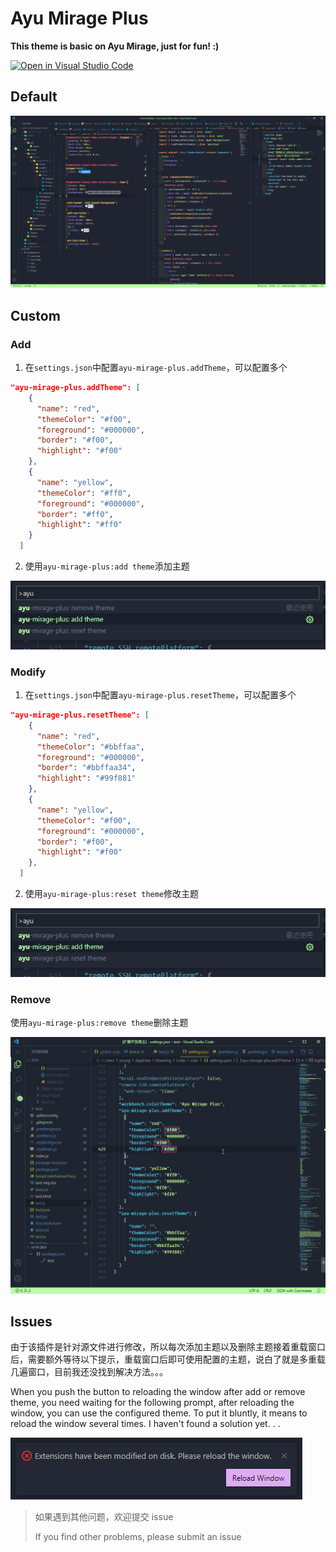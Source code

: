 # Ayu Mirage Plus

**This theme is basic on Ayu Mirage, just for fun! :)**

[![Open in Visual Studio Code](https://open.vscode.dev/badges/open-in-vscode.svg)](https://open.vscode.dev/whosydd/ayu-mirage-plus)

## Default

![](https://raw.githubusercontent.com/whosydd/images-in-one/main/20210704000712.PNG)

## Custom

### Add

1. 在`settings.json`中配置`ayu-mirage-plus.addTheme`，可以配置多个

```json
"ayu-mirage-plus.addTheme": [
    {
      "name": "red",
      "themeColor": "#f00",
      "foreground": "#000000",
      "border": "#f00",
      "highlight": "#f00"
    },
    {
      "name": "yellow",
      "themeColor": "#ff0",
      "foreground": "#000000",
      "border": "#ff0",
      "highlight": "#ff0"
    }
  ]
```

2. 使用`ayu-mirage-plus:add theme`添加主题

![add](https://raw.githubusercontent.com/whosydd/images-in-one/main/20210704000705.PNG)

### Modify

1. 在`settings.json`中配置`ayu-mirage-plus.resetTheme`，可以配置多个

```json
"ayu-mirage-plus.resetTheme": [
    {
      "name": "red",
      "themeColor": "#bbffaa",
      "foreground": "#000000",
      "border": "#bbffaa34",
      "highlight": "#99f881"
    },
    {
      "name": "yellow",
      "themeColor": "#f00",
      "foreground": "#000000",
      "border": "#f00",
      "highlight": "#f00"
    },
  ]
```

2. 使用`ayu-mirage-plus:reset theme`修改主题

![add](https://raw.githubusercontent.com/whosydd/images-in-one/main/20210704000705.PNG)

### Remove

使用`ayu-mirage-plus:remove theme`删除主题

![remove](https://raw.githubusercontent.com/whosydd/images-in-one/main/20210704000717.gif)



## Issues

由于该插件是针对源文件进行修改，所以每次添加主题以及删除主题接着重载窗口后，需要额外等待以下提示，重载窗口后即可使用配置的主题，说白了就是多重载几遍窗口，目前我还没找到解决方法。。。

When you push the button to reloading the window after add or remove theme, you need waiting for the following prompt, after reloading the window, you can use the configured theme. To put it bluntly, it means to reload the window several times. I haven't found a solution yet. . .

![](https://raw.githubusercontent.com/whosydd/images-in-one/main/20210704000716.PNG)

> 如果遇到其他问题，欢迎提交 issue
>
> If you find other problems, please submit an issue
